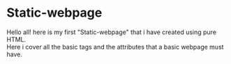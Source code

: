 # __Static-webpage__
Hello all! here is my first "Static-webpage" that i have created using pure HTML.
<br>
Here i cover all the basic tags and the attributes that a basic webpage must have.

